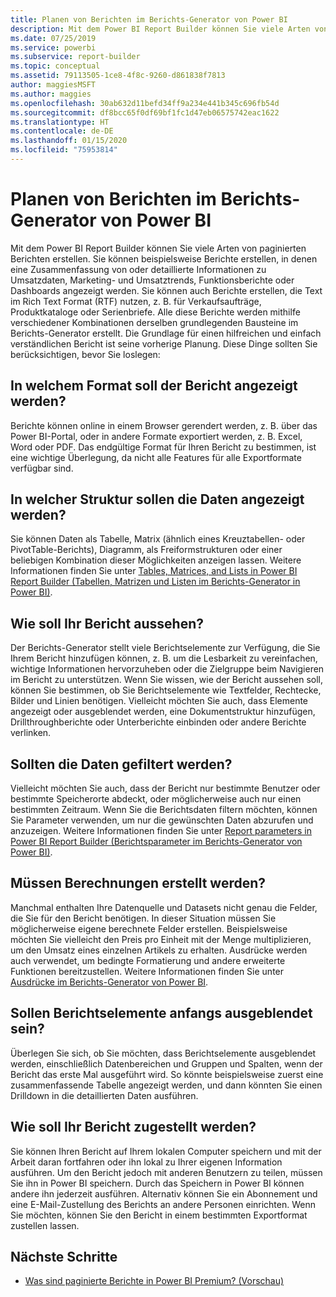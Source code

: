 ```yaml
---
title: Planen von Berichten im Berichts-Generator von Power BI
description: Mit dem Power BI Report Builder können Sie viele Arten von paginierten Berichten erstellen. Die Grundlage für einen hilfreichen und einfach verständlichen Bericht ist seine vorherige Planung.
ms.date: 07/25/2019
ms.service: powerbi
ms.subservice: report-builder
ms.topic: conceptual
ms.assetid: 79113505-1ce8-4f8c-9260-d861838f7813
author: maggiesMSFT
ms.author: maggies
ms.openlocfilehash: 30ab632d11befd34ff9a234e441b345c696fb54d
ms.sourcegitcommit: df8bcc65f0df69bf1fc1d47eb06575742eac1622
ms.translationtype: HT
ms.contentlocale: de-DE
ms.lasthandoff: 01/15/2020
ms.locfileid: "75953814"
---
```

# <a name="planning-a-report-in-power-bi-report-builder"></a>Planen von Berichten im Berichts-Generator von Power BI

Mit dem Power BI Report Builder können Sie viele Arten von paginierten Berichten erstellen. Sie können beispielsweise Berichte erstellen, in denen eine Zusammenfassung von oder detaillierte Informationen zu Umsatzdaten, Marketing- und Umsatztrends, Funktionsberichte oder Dashboards angezeigt werden. Sie können auch Berichte erstellen, die Text im Rich Text Format (RTF) nutzen, z. B. für Verkaufsaufträge, Produktkataloge oder Serienbriefe. Alle diese Berichte werden mithilfe verschiedener Kombinationen derselben grundlegenden Bausteine im Berichts-Generator erstellt. Die Grundlage für einen hilfreichen und einfach verständlichen Bericht ist seine vorherige Planung. Diese Dinge sollten Sie berücksichtigen, bevor Sie loslegen:  
  
## <a name="in-what-format-do-you-want-the-report-to-appear"></a>In welchem Format soll der Bericht angezeigt werden?
  
Berichte können online in einem Browser gerendert werden, z. B. über das Power BI-Portal, oder in andere Formate exportiert werden, z. B. Excel, Word oder PDF. Das endgültige Format für Ihren Bericht zu bestimmen, ist eine wichtige Überlegung, da nicht alle Features für alle Exportformate verfügbar sind. 
  
## <a name="in-what-structure-do-you-want-to-present-the-data"></a>In welcher Struktur sollen die Daten angezeigt werden?
  
Sie können Daten als Tabelle, Matrix (ähnlich eines Kreuztabellen- oder PivotTable-Berichts), Diagramm, als Freiformstrukturen oder einer beliebigen Kombination dieser Möglichkeiten anzeigen lassen. Weitere Informationen finden Sie unter [Tables, Matrices, and Lists in Power BI Report Builder (Tabellen, Matrizen und Listen im Berichts-Generator in Power BI)](report-builder-tables-matrices-lists.md).  
  
## <a name="how-do-you-want-your-report-to-look"></a>Wie soll Ihr Bericht aussehen?
  
Der Berichts-Generator stellt viele Berichtselemente zur Verfügung, die Sie Ihrem Bericht hinzufügen können, z. B. um die Lesbarkeit zu vereinfachen, wichtige Informationen hervorzuheben oder die Zielgruppe beim Navigieren im Bericht zu unterstützen. Wenn Sie wissen, wie der Bericht aussehen soll, können Sie bestimmen, ob Sie Berichtselemente wie Textfelder, Rechtecke, Bilder und Linien benötigen. Vielleicht möchten Sie auch, dass Elemente angezeigt oder ausgeblendet werden, eine Dokumentstruktur hinzufügen, Drillthroughberichte oder Unterberichte einbinden oder andere Berichte verlinken.   
  
## <a name="should-the-data-be-filtered"></a>Sollten die Daten gefiltert werden?
  
Vielleicht möchten Sie auch, dass der Bericht nur bestimmte Benutzer oder bestimmte Speicherorte abdeckt, oder möglicherweise auch nur einen bestimmten Zeitraum. Wenn Sie die Berichtsdaten filtern möchten, können Sie Parameter verwenden, um nur die gewünschten Daten abzurufen und anzuzeigen. Weitere Informationen finden Sie unter [Report parameters in Power BI Report Builder (Berichtsparameter im Berichts-Generator von Power BI)](paginated-reports-parameters.md).  
  
## <a name="do-you-need-to-create-calculations"></a>Müssen Berechnungen erstellt werden? 
  
Manchmal enthalten Ihre Datenquelle und Datasets nicht genau die Felder, die Sie für den Bericht benötigen. In dieser Situation müssen Sie möglicherweise eigene berechnete Felder erstellen. Beispielsweise möchten Sie vielleicht den Preis pro Einheit mit der Menge multiplizieren, um den Umsatz eines einzelnen Artikels zu erhalten. Ausdrücke werden auch verwendet, um bedingte Formatierung und andere erweiterte Funktionen bereitzustellen. Weitere Informationen finden Sie unter [Ausdrücke im Berichts-Generator von Power BI](report-builder-expressions.md).  
  
## <a name="do-you-want-to-hide-report-items-initially"></a>Sollen Berichtselemente anfangs ausgeblendet sein?
  
Überlegen Sie sich, ob Sie möchten, dass Berichtselemente ausgeblendet werden, einschließlich Datenbereichen und Gruppen und Spalten, wenn der Bericht das erste Mal ausgeführt wird. So könnte beispielsweise zuerst eine zusammenfassende Tabelle angezeigt werden, und dann könnten Sie einen Drilldown in die detaillierten Daten ausführen. 
  
## <a name="how-are-you-going-to-deliver-your-report"></a>Wie soll Ihr Bericht zugestellt werden?  
  
Sie können Ihren Bericht auf Ihrem lokalen Computer speichern und mit der Arbeit daran fortfahren oder ihn lokal zu Ihrer eigenen Information ausführen. Um den Bericht jedoch mit anderen Benutzern zu teilen, müssen Sie ihn in Power BI speichern. Durch das Speichern in Power BI können andere ihn jederzeit ausführen. Alternativ können Sie ein Abonnement und eine E-Mail-Zustellung des Berichts an andere Personen einrichten. Wenn Sie möchten, können Sie den Bericht in einem bestimmten Exportformat zustellen lassen. 
  
## <a name="next-steps"></a>Nächste Schritte

- [Was sind paginierte Berichte in Power BI Premium? (Vorschau)](paginated-reports-report-builder-power-bi.md)
